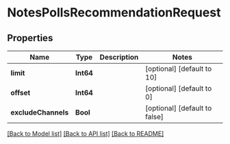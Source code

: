 # NotesPollsRecommendationRequest


## Properties
Name | Type | Description | Notes
------------ | ------------- | ------------- | -------------
**limit** | **Int64** |  | [optional] [default to 10]
**offset** | **Int64** |  | [optional] [default to 0]
**excludeChannels** | **Bool** |  | [optional] [default to false]


[[Back to Model list]](../README.md#models) [[Back to API list]](../README.md#api-endpoints) [[Back to README]](../README.md)


